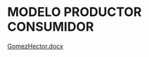 # MODELO PRODUCTOR CONSUMIDOR

[GomezHector.docx](https://github.com/user-attachments/files/16858622/GomezHector.docx)
